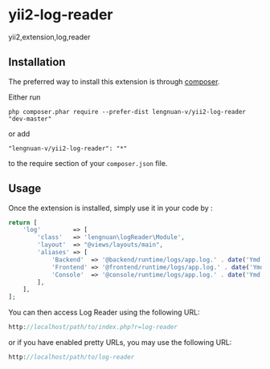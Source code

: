 yii2-log-reader
===============
yii2,extension,log,reader

Installation
------------

The preferred way to install this extension is through [composer](http://getcomposer.org/download/).

Either run

```
php composer.phar require --prefer-dist lengnuan-v/yii2-log-reader "dev-master"
```

or add

```
"lengnuan-v/yii2-log-reader": "*"
```

to the require section of your `composer.json` file.


Usage
-----

Once the extension is installed, simply use it in your code by  :

```php
return [
    'log'         => [
        'class'   => 'lengnuan\logReader\Module',
        'layout'  => "@views/layouts/main",
        'aliases' => [
            'Backend'  => '@backend/runtime/logs/app.log.' . date('Ymd'),
            'Frontend' => '@frontend/runtime/logs/app.log.' . date('Ymd'),
            'Console'  => '@console/runtime/logs/app.log.' . date('Ymd'),
        ],
    ],
];
```

You can then access Log Reader using the following URL:

```php
http://localhost/path/to/index.php?r=log-reader
```

or if you have enabled pretty URLs, you may use the following URL:

```php
http://localhost/path/to/log-reader
```

